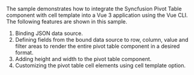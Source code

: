 The sample demonstrates how to integrate the Syncfusion Pivot Table component with cell template into a Vue 3 application using the Vue CLI. The following features are shown in this sample.
1. Binding JSON data source.
2. Defining fields from the bound data source to row, column, value and filter areas to render the entire pivot table component in a desired format.
3. Adding height and width to the pivot table component.
4. Customizing the pivot table cell elements using cell template option.
